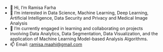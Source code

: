 - 👋 Hi, I’m Ramisa Farha
- 👀 I’m interested in Data Science, Machine Learning, Deep Learning, Artificial Intelligence, Data Security and Privacy and Medical Image Analysis
- 🌱 I’m currently engaged in learning and collaborating on projects involving Data Analytics, Data Segmentation, Data Visualization, and the application of Machine Learning Model-based Analysis Algorithms.
- 📫 Email: ramisa.maahi@gmail.com
<!--- - 💞️ I’m looking to collaborate on -->


<!---
RamisaFarha/RamisaFarha is a ✨ special ✨ repository because its `README.md` (this file) appears on your GitHub profile.
You can click the Preview link to take a look at your changes.
--->
